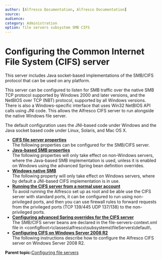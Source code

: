 ```yaml
---
author: [Alfresco Documentation, Alfresco Documentation]
source: 
audience: 
category: Administration
option: file servers subsystem SMB CIFS
---
```


# Configuring the Common Internet File System \(CIFS\) server

This server includes Java socket-based implementations of the SMB/CIFS protocol that can be used on any platform.

This server can be configured to listen for SMB traffic over the native SMB TCP protocol supported by Windows 2000 and later versions, and the NetBIOS over TCP \(NBT\) protocol, supported by all Windows versions. There is also a Windows-specific interface that uses Win32 NetBIOS API calls using JNI code. This allows the Alfresco CIFS server to run alongside the native Windows file server.

The default configuration uses the JNI-based code under Windows and the Java socket based code under Linux, Solaris, and Mac OS X.

-   **[CIFS file server properties](../concepts/fileserv-CIFS-props.md)**  
The following properties can be configured for the SMB/CIFS server.
-   **[Java-based SMB properties](../concepts/fileserv-CIFS-javaprops.md)**  
The following properties will only take effect on non-Windows servers, where the Java-based SMB implementation is used, unless it is enabled on Windows using the advanced Spring bean definition overrides.
-   **[Windows native SMB](../concepts/fileserv-CIFS-WinSMB.md)**  
The following property will only take effect on Windows servers, where by default a JNI-based CIFS implementation is in use.
-   **[Running the CIFS server from a normal user account](../tasks/fileserv-CIFS-useracc.md)**  
To avoid running the Alfresco set up as root and be able use the CIFS server with standard ports, it can be configured to run using non-privileged ports, and then you can use firewall rules to forward requests from the privileged ports \(TCP 139/445 UDP 137/138\) to the non-privileged ports.
-   **[Configuring advanced Spring overrides for the CIFS server](../tasks/fileserv-CIFS-adv.md)**  
The SMB/CIFS server beans are declared in the file-servers-context.xml file in <configRoot\>\\classes\\alfresco\\subsystems\\fileServers\\default\\.
-   **[Configuring CIFS on Windows Server 2008 R2](../tasks/fileserv-CIFS-WS2008R2.md)**  
 The following instructions describe how to configure the Alfresco CIFS server on Windows Server 2008 R2.

**Parent topic:**[Configuring file servers](../concepts/fileserv-subsystem-intro.md)

